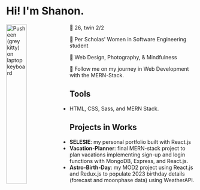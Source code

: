 # Hi! I'm Shanon.
<img align="left"
    src="https://media1.giphy.com/media/9oa3sE4IdWbqO61WGT/giphy.gif?cid=ecf05e47irkx0225h3e8wdyv6wbkvj691crbwj4eo2h4eeeq&ep=v1_stickers_search&rid=giphy.gif&ct=s"
    alt="Pusheen (grey kitty) on laptop keyboard"
    width="33%">
:stars: 26, twin 2/2

:pencil: Per Scholas' Women in Software Engineering student

:sparkling_heart: Web Design, Photography, & Mindfulness

:love_letter: Follow me on my journey in Web Development with the MERN-Stack.

## Tools
- HTML, CSS, Sass, and MERN Stack.

## Projects in Works
- **SELESIE**: my personal portfolio built with React.js
- **Vacation-Planner**: final MERN-stack project to plan vacations implementing sign-up and login functions with MongoDB, Express, and React.js.
- **Astro-Birth-Day**: my MOD2 project using React.js and Redux.js to populate 2023 birthday details (forecast and moonphase data) using WeatherAPI.
